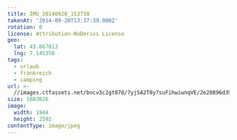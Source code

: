 ```yaml
---
title: IMG_20140920_153738
takenAt: '2014-09-20T13:37:39.000Z'
rotation: 0
license: Attribution-NoDerivs License
geo:
  lat: 43.667013
  lng: 7.145358
tags:
  - urlaub
  - frankreich
  - camping
url: >-
  //images.ctfassets.net/bncv3c2gt878/7yj5A2T8y7suFihwiwnqVE/2e20896d3989c7d6eb66a659c44a609f/img_20140920_153738_28208872642_o
size: 1683826
image:
  width: 1944
  height: 2592
contentType: image/jpeg
---
```


